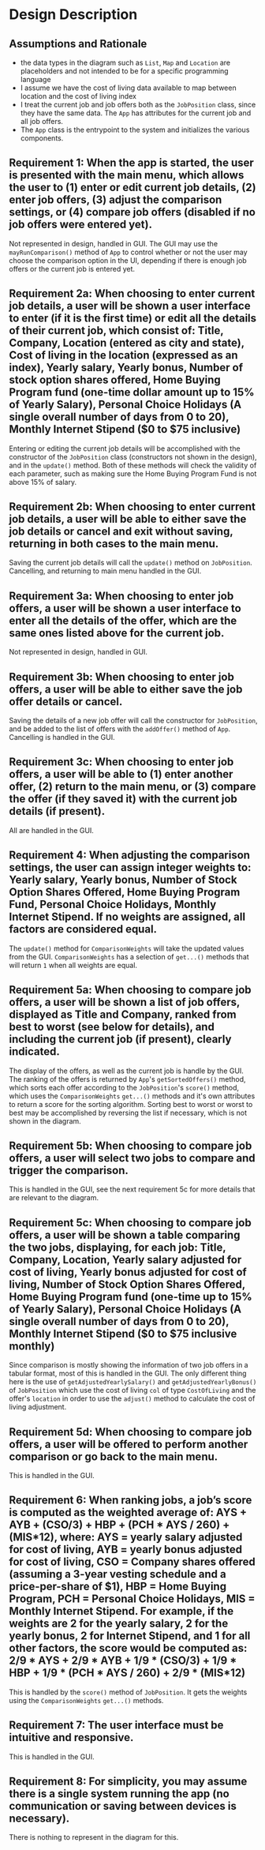 # Design Description

## Assumptions and Rationale
- the data types in the diagram such as `List`, `Map` and `Location` are placeholders and not intended to be for a specific programming language
- I assume we have the cost of living data available to map between location and the cost of living index
- I treat the current job and job offers both as the `JobPosition` class, since they have the same data. The `App` has attributes for the current job and all job offers.
- The `App` class is the entrypoint to the system and initializes the various components.

## Requirement 1: When the app is started, the user is presented with the main menu, which allows the user to (1) enter or edit current job details, (2) enter job offers, (3) adjust the comparison settings, or (4) compare job offers (disabled if no job offers were entered yet).
Not represented in design, handled in GUI. The GUI may use the `mayRunComparison()` method of `App` to control whether or not the user may choose the comparison option in the UI, depending if there is enough job offers or the current job is entered yet.

## Requirement 2a: When choosing to enter current job details, a user will be shown a user interface to enter (if it is the first time) or edit all the details of their current job, which consist of: Title, Company, Location (entered as city and state), Cost of living in the location (expressed as an index), Yearly salary, Yearly bonus, Number of stock option shares offered, Home Buying Program fund (one-time dollar amount up to 15% of Yearly Salary), Personal Choice Holidays (A single overall number of days from 0 to 20), Monthly Internet Stipend ($0 to $75 inclusive)
Entering or editing the current job details will be accomplished with the constructor of the `JobPosition` class (constructors not shown in the design), and in the `update()` method. Both of these methods will check the validity of each parameter, such as making sure the Home Buying Program Fund is not above 15% of salary.

## Requirement 2b: When choosing to enter current job details, a user will be able to either save the job details or cancel and exit without saving, returning in both cases to the main menu.
Saving the current job details will call the `update()` method on `JobPosition`. Cancelling, and returning to main menu handled in the GUI.

## Requirement 3a: When choosing to enter job offers, a user will be shown a user interface to enter all the details of the offer, which are the same ones listed above for the current job.
Not represented in design, handled in GUI.

## Requirement 3b: When choosing to enter job offers, a user will be able to either save the job offer details or cancel.
Saving the details of a new job offer will call the constructor for `JobPosition`, and be added to the list of offers with the `addOffer()` method of `App`. Cancelling is handled in the GUI.

## Requirement 3c: When choosing to enter job offers, a user will be able to (1) enter another offer, (2) return to the main menu, or (3) compare the offer (if they saved it) with the current job details (if present).
All are handled in the GUI.

## Requirement 4: When adjusting the comparison settings, the user can assign integer weights to: Yearly salary, Yearly bonus, Number of Stock Option Shares Offered, Home Buying Program Fund, Personal Choice Holidays, Monthly Internet Stipend. If no weights are assigned, all factors are considered equal.
The `update()` method for `ComparisonWeights` will take the updated values from the GUI. `ComparisonWeights` has a selection of `get...()` methods that will return `1` when all weights are equal.

## Requirement 5a: When choosing to compare job offers, a user will be shown a list of job offers, displayed as Title and Company, ranked from best to worst (see below for details), and including the current job (if present), clearly indicated.
The display of the offers, as well as the current job is handle by the GUI. The ranking of the offers is returned by `App`'s `getSortedOffers()` method, which sorts each offer according to the `JobPosition`'s `score()` method, which uses the `ComparisonWeights` `get...()` methods and it's own attributes to return a score for the sorting algorithm. Sorting best to worst or worst to best may be accomplished by reversing the list if necessary, which is not shown in the diagram.

## Requirement 5b: When choosing to compare job offers, a user will select two jobs to compare and trigger the comparison.
This is handled in the GUI, see the next requirement 5c for more details that are relevant to the diagram.

## Requirement 5c: When choosing to compare job offers, a user will be shown a table comparing the two jobs, displaying, for each job: Title, Company, Location, Yearly salary adjusted for cost of living, Yearly bonus adjusted for cost of living, Number of Stock Option Shares Offered, Home Buying Program fund (one-time up to 15% of Yearly Salary), Personal Choice Holidays (A single overall number of days from 0 to 20), Monthly Internet Stipend ($0 to $75 inclusive monthly)
Since comparison is mostly showing the information of two job offers in a tabular format, most of this is handled in the GUI. The only different thing here is the use of `getAdjustedYearlySalary()` and `getAdjustedYearlyBonus()` of `JobPosition` which use the cost of living `col` of type `CostOfLiving` and the offer's `location` in order to use the `adjust()` method to calculate the cost of living adjustment.

## Requirement 5d: When choosing to compare job offers, a user will be offered to perform another comparison or go back to the main menu.
This is handled in the GUI.

## Requirement 6: When ranking jobs, a job’s score is computed as the weighted average of: AYS + AYB + (CSO/3) + HBP + (PCH \* AYS / 260) + (MIS\*12), where: AYS = yearly salary adjusted for cost of living, AYB = yearly bonus adjusted for cost of living, CSO = Company shares offered (assuming a 3-year vesting schedule and a price-per-share of $1), HBP = Home Buying Program, PCH = Personal Choice Holidays, MIS = Monthly Internet Stipend. For example, if the weights are 2 for the yearly salary, 2 for the yearly bonus, 2 for Internet Stipend, and 1 for all other factors, the score would be computed as: 2/9 \* AYS + 2/9 \* AYB + 1/9 \* (CSO/3) + 1/9 \* HBP + 1/9 \* (PCH \* AYS / 260) + 2/9 \* (MIS\*12)
This is handled by the `score()` method of `JobPosition`. It gets the weights using the `ComparisonWeights` `get...()` methods.

## Requirement 7: The user interface must be intuitive and responsive.
This is handled in the GUI.

## Requirement 8: For simplicity, you may assume there is a single system running the app (no communication or saving between devices is necessary).
There is nothing to represent in the diagram for this.
